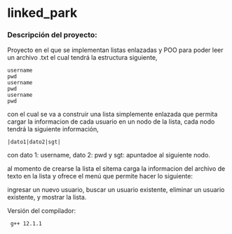 # linked_park

### Descripción del proyecto:
Proyecto en el que se implementan listas enlazadas y POO para poder leer un archivo .txt el cual tendrá la estructura siguiente,

    username
    pwd
    username
    pwd
    username
    pwd

con el cual se va a construir una lista simplemente enlazada que permita cargar la informacion de cada usuario en un nodo de la lista, cada nodo tendrá la siguiente información,

    |dato1|dato2|sgt|

con dato 1: username, dato 2: pwd y sgt: apuntadoe al siguiente nodo.

al momento de crearse la lista el sitema carga la informacion del archivo de texto en la lista y ofrece el menú que permite hacer lo siguiente:

ingresar un nuevo usuario, buscar un usuario existente, eliminar un usuario existente, y mostrar la lista.

Versión del compilador:

     g++ 12.1.1
